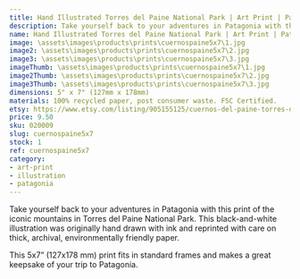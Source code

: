 ```yaml
---
title: Hand Illustrated Torres del Paine National Park | Art Print | Patagonia Chile | Cuernos del Paine
description: Take yourself back to your adventures in Patagonia with this print of the iconic mountains in Torres del Paine National Park. This black-and-white illustration was originally hand drawn with ink and reprinted with care on thick, archival, environmentally friendly paper.
name: Hand Illustrated Torres del Paine National Park | Art Print | Patagonia Chile | Cuernos del Paine
image: \assets\images\products\prints\cuernospaine5x7\1.jpg
image2: \assets\images\products\prints\cuernospaine5x7\2.jpg
image3: \assets\images\products\prints\cuernospaine5x7\3.jpg
imageThumb: \assets\images\products\prints\cuernospaine5x7\1.jpg
image2Thumb: \assets\images\products\prints\cuernospaine5x7\2.jpg
image3Thumb: \assets\images\products\prints\cuernospaine5x7\3.jpg
dimensions: 5" x 7" (127mm x 178mm)
materials: 100% recycled paper, post consumer waste. FSC Certified.
etsy: https://www.etsy.com/listing/905155125/cuernos-del-paine-torres-del-paine-art
price: 9.50
sku: 020009
slug: cuernospaine5x7
stock: 1
ref: cuernospaine5x7
category:
- art-print
- illustration
- patagonia
---
```

Take yourself back to your adventures in Patagonia with this print of the iconic mountains in Torres del Paine National Park. This black-and-white illustration was originally hand drawn with ink and reprinted with care on thick, archival, environmentally friendly paper.

This 5x7” (127x178 mm) print fits in standard frames and makes a great keepsake of your trip to Patagonia.
